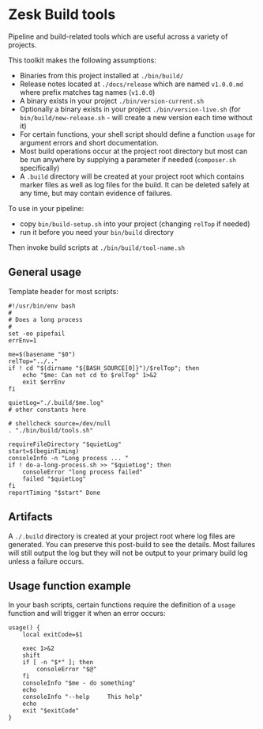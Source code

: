 # Zesk Build tools

Pipeline and build-related tools which are useful across a variety of projects.

This toolkit makes the following assumptions:

- Binaries from this project installed at `./bin/build/`
- Release notes located at `./docs/release` which are named `v1.0.0.md` where prefix matches tag names (`v1.0.0`)
- A binary exists in your project `./bin/version-current.sh`
- Optionally a binary exists in your project `./bin/version-live.sh` (for `bin/build/new-release.sh` - will create a new version each time without it)
- For certain functions, your shell script should define a function `usage` for argument errors and short documentation.
- Most build operations occur at the project root directory but most can be run anywhere by supplying a parameter if needed (`composer.sh` specifically)
- A `.build` directory will be created at your project root which contains marker files as well as log files for the build. It can be deleted safely at any time, but may contain evidence of failures.

To use in your pipeline:

- copy `bin/build-setup.sh` into your project (changing `relTop` if needed)
- run it before you need your `bin/build` directory

Then invoke build scripts at `./bin/build/tool-name.sh`

## General usage

Template header for most scripts:

    #!/usr/bin/env bash
    #
    # Does a long process
    #
    set -eo pipefail
    errEnv=1

    me=$(basename "$0")
    relTop="../.."
    if ! cd "$(dirname "${BASH_SOURCE[0]}")/$relTop"; then
        echo "$me: Can not cd to $relTop" 1>&2
        exit $errEnv
    fi

    quietLog="./.build/$me.log"
    # other constants here

    # shellcheck source=/dev/null
    . "./bin/build/tools.sh"

    requireFileDirectory "$quietLog"
    start=$(beginTiming)
    consoleInfo -n "Long process ... "
    if ! do-a-long-process.sh >> "$quietLog"; then
        consoleError "long process failed"
        failed "$quietLog"
    fi
    reportTiming "$start" Done


## Artifacts

A `./.build` directory is created at your project root where log files are generated. You can preserve this post-build to see the details. Most failures will still output the log but they will not be output to your primary build log unless a failure occurs.

## Usage function example

In your bash scripts, certain functions require the definition of a `usage` function and will trigger it when an
error occurs:

    usage() {
        local exitCode=$1

        exec 1>&2
        shift
        if [ -n "$*" ]; then
            consoleError "$@"
        fi
        consoleInfo "$me - do something"
        echo
        consoleInfo "--help     This help"
        echo
        exit "$exitCode"
    }

